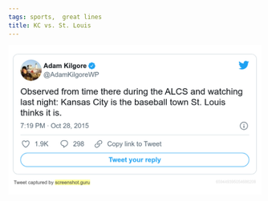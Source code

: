 ```yaml
---
tags: sports,  great lines
title: KC vs. St. Louis
---
```



![kcstl](https://raw.githubusercontent.com/muneer78/muneer78.github.io/master/images/kcstl.png)



